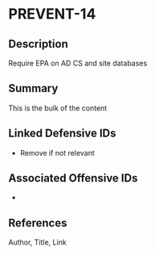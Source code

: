 # PREVENT-14

## Description
Require EPA on AD CS and site databases

## Summary
This is the bulk of the content

## Linked Defensive IDs
- Remove if not relevant

## Associated Offensive IDs
- 

## References
Author, Title, Link
